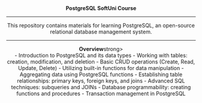 <div  align="center">
<strong>PostgreSQL SoftUni Course</strong>


---

<div  align="center">
This repository contains materials for learning PostgreSQL, an open-source relational database management system. 

---

<div  align="center">
<strong>Overview</strong>strong>


<div  align="center">
- Introduction to PostgreSQL and its data types
- Working with tables: creation, modification, and deletion
- Basic CRUD operations (Create, Read, Update, Delete)
- Utilizing built-in functions for data manipulation
- Aggregating data using PostgreSQL functions
- Establishing table relationships: primary keys, foreign keys, and joins
- Advanced SQL techniques: subqueries and JOINs
- Database programmability: creating functions and procedures
- Transaction management in PostgreSQL

